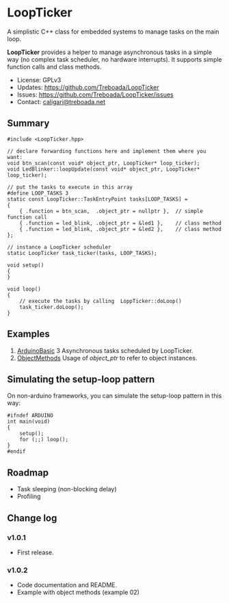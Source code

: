 # LoopTicker

A simplistic C++ class for embedded systems to manage tasks on the main loop.

__LoopTicker__ provides a helper to manage asynchronous tasks in a simple way (no complex task scheduler, no hardware interrupts). It supports simple function calls and class methods.

- License: GPLv3
- Updates: https://github.com/Treboada/LoopTicker
- Issues: https://github.com/Treboada/LoopTicker/issues
- Contact: caligari@treboada.net

## Summary

```
#include <LoopTicker.hpp>

// declare forwarding functions here and implement them where you want:
void btn_scan(const void* object_ptr, LoopTicker* loop_ticker);
void LedBlinker::loopUpdate(const void* object_ptr, LoopTicker* loop_ticker);

// put the tasks to execute in this array
#define LOOP_TASKS 3
static const LoopTicker::TaskEntryPoint tasks[LOOP_TASKS] =
{
    { .function = btn_scan,  .object_ptr = nullptr },  // simple function call
    { .function = led_blink, .object_ptr = &led1 },    // class method
    { .function = led_blink, .object_ptr = &led2 },    // class method
};

// instance a LoopTicker scheduler
static LoopTicker task_ticker(tasks, LOOP_TASKS);

void setup()
{
}

void loop()
{
    // execute the tasks by calling  LoppTicker::doLoop()
    task_ticker.doLoop();
}
```

## Examples

1. [ArduinoBasic](examples/01) 3 Asynchronous tasks scheduled by LoopTicker.
2. [ObjectMethods](examples/02) Usage of *object_ptr* to refer to object instances.

## Simulating the setup-loop pattern

On non-arduino frameworks, you can simulate the setup-loop pattern in this way:

```
#ifndef ARDUINO
int main(void)
{
    setup();
    for (;;) loop();
}
#endif
```

## Roadmap

- Task sleeping (non-blocking delay)
- Profiling

## Change log

### v1.0.1 

- First release.

### v1.0.2

- Code documentation and README.
- Example with object methods (example 02)


